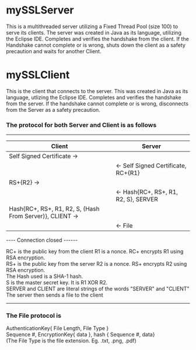 # mySSLServer 
This is a multithreaded server utilizing a Fixed Thread Pool (size 100) to serve its clients. The server was created in Java as its language, utilizing the Eclipse IDE.
Completes and verifies the handshake from the client. If the Handshake cannot complete or is wrong, shuts down the client as a safety precaution and waits for another Client.

# mySSLClient
This is the client that connects to the server. This was created in Java as its language, utlizing the Eclipse IDE. Completes and verifies the handshake from the server. If the handshake cannot complete or is wrong, disconnects from the Server as a safety precaution.

### The protocol for both Server and Client is as follows
___
| Client | Server |
|--------|--------|
| Self Signed Certificate -> | |
| | <- Self Signed Certificate, RC+{R1} |
| RS+{R2} -> | |
| | <- Hash{RC+, RS+, R1, R2, S}, SERVER |
|Hash{RC+, RS+, R1, R2, S, (Hash From Server)}, CLIENT ->| |
| |<- File|
  
---- Connection closed ------  
  
RC+ is the public key from the client R1 is a nonce. RC+ encrypts R1 using RSA encryption.  
RS+ is the public key from the server R2 is a nonce. RS+ encrypts R2 using RSA encryption.   
The Hash used is a SHA-1 hash.  
S is the master secret key. It is R1 XOR R2.  
SERVER and CLIENT are literal strings of the words "SERVER" and "CLIENT"
The server then sends a file to the client   
___
### The File protocol is 
AuthenticationKey{ File Length, File Type }   
Sequence #, EncryptionKey{ data }, hash { Sequence #, data}    
(The File Type is the file extension. Eg. .txt, .png, .pdf)   
